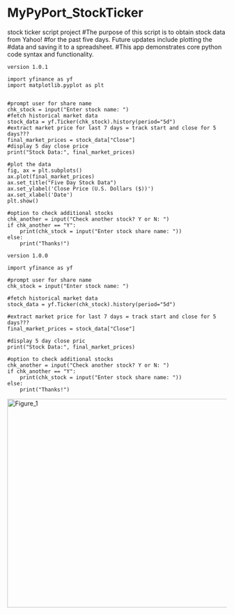 # MyPyPort_StockTicker
stock ticker script project 
#The purpose of this script is to obtain stock data from Yahoo! 
#for the past five days. Future updates include plotting the
#data and saving it to a spreadsheet.
#This app demonstrates core python code syntax and functionality. 
```
version 1.0.1

import yfinance as yf
import matplotlib.pyplot as plt


#prompt user for share name
chk_stock = input("Enter stock name: ")
#fetch historical market data
stock_data = yf.Ticker(chk_stock).history(period="5d")
#extract market price for last 7 days = track start and close for 5 days???
final_market_prices = stock_data["Close"]
#display 5 day close price
print("Stock Data:", final_market_prices)

#plot the data
fig, ax = plt.subplots()
ax.plot(final_market_prices)
ax.set_title("Five Day Stock Data")
ax.set_ylabel('Close Price (U.S. Dollars ($))')
ax.set_xlabel('Date')
plt.show()

#option to check additional stocks
chk_another = input("Check another stock? Y or N: ")
if chk_another == "Y":
    print(chk_stock = input("Enter stock share name: "))
else:
    print("Thanks!")
```


```
version 1.0.0

import yfinance as yf

#prompt user for share name
chk_stock = input("Enter stock name: ")

#fetch historical market data
stock_data = yf.Ticker(chk_stock).history(period="5d")

#extract market price for last 7 days = track start and close for 5 days???
final_market_prices = stock_data["Close"]

#display 5 day close pric
print("Stock Data:", final_market_prices)

#option to check additional stocks
chk_another = input("Check another stock? Y or N: ")
if chk_another == "Y":
    print(chk_stock = input("Enter stock share name: "))
else:
    print("Thanks!")
```


<img width="640" height="480" alt="Figure_1" src="https://github.com/user-attachments/assets/ad5f880e-f451-4d9d-b2b2-41c471c27096" />

